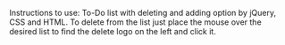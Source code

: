 Instructions to use:
To-Do list with deleting and adding option by jQuery, CSS and HTML. 
To delete from the list just place the mouse over the desired list to find the delete logo on the left and click it.
